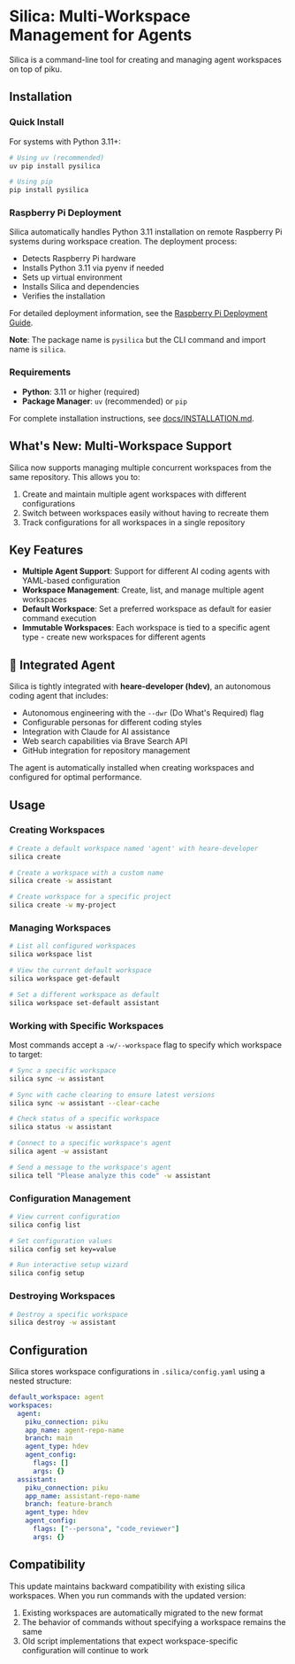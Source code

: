 # Silica: Multi-Workspace Management for Agents

Silica is a command-line tool for creating and managing agent workspaces on top of piku.

## Installation

### Quick Install

For systems with Python 3.11+:

```bash
# Using uv (recommended)
uv pip install pysilica

# Using pip
pip install pysilica
```

### Raspberry Pi Deployment

Silica automatically handles Python 3.11 installation on remote Raspberry Pi systems during workspace creation. The deployment process:

- Detects Raspberry Pi hardware
- Installs Python 3.11 via pyenv if needed
- Sets up virtual environment
- Installs Silica and dependencies
- Verifies the installation

For detailed deployment information, see the [Raspberry Pi Deployment Guide](docs/remote/RASPBERRY_PI_DEPLOYMENT.md).

**Note**: The package name is `pysilica` but the CLI command and import name is `silica`.

### Requirements

- **Python**: 3.11 or higher (required)
- **Package Manager**: `uv` (recommended) or `pip`

For complete installation instructions, see [docs/INSTALLATION.md](docs/remote/INSTALLATION.md).

## What's New: Multi-Workspace Support

Silica now supports managing multiple concurrent workspaces from the same repository. This allows you to:

1. Create and maintain multiple agent workspaces with different configurations
2. Switch between workspaces easily without having to recreate them
3. Track configurations for all workspaces in a single repository

## Key Features

- **Multiple Agent Support**: Support for different AI coding agents with YAML-based configuration
- **Workspace Management**: Create, list, and manage multiple agent workspaces
- **Default Workspace**: Set a preferred workspace as default for easier command execution
- **Immutable Workspaces**: Each workspace is tied to a specific agent type - create new workspaces for different agents

## 🤖 Integrated Agent

Silica is tightly integrated with **heare-developer (hdev)**, an autonomous coding agent that includes:

- Autonomous engineering with the `--dwr` (Do What's Required) flag
- Configurable personas for different coding styles  
- Integration with Claude for AI assistance
- Web search capabilities via Brave Search API
- GitHub integration for repository management

The agent is automatically installed when creating workspaces and configured for optimal performance.

## Usage

### Creating Workspaces

```bash
# Create a default workspace named 'agent' with heare-developer
silica create

# Create a workspace with a custom name
silica create -w assistant

# Create workspace for a specific project
silica create -w my-project
```

### Managing Workspaces

```bash
# List all configured workspaces
silica workspace list

# View the current default workspace
silica workspace get-default

# Set a different workspace as default
silica workspace set-default assistant
```

### Working with Specific Workspaces

Most commands accept a `-w/--workspace` flag to specify which workspace to target:

```bash
# Sync a specific workspace
silica sync -w assistant

# Sync with cache clearing to ensure latest versions
silica sync -w assistant --clear-cache

# Check status of a specific workspace
silica status -w assistant

# Connect to a specific workspace's agent
silica agent -w assistant

# Send a message to the workspace's agent
silica tell "Please analyze this code" -w assistant
```

### Configuration Management

```bash
# View current configuration
silica config list

# Set configuration values
silica config set key=value

# Run interactive setup wizard  
silica config setup
```

### Destroying Workspaces

```bash
# Destroy a specific workspace
silica destroy -w assistant
```

## Configuration

Silica stores workspace configurations in `.silica/config.yaml` using a nested structure:

```yaml
default_workspace: agent
workspaces:
  agent:
    piku_connection: piku
    app_name: agent-repo-name
    branch: main
    agent_type: hdev
    agent_config:
      flags: []
      args: {}
  assistant:
    piku_connection: piku
    app_name: assistant-repo-name
    branch: feature-branch
    agent_type: hdev
    agent_config:
      flags: ["--persona", "code_reviewer"]
      args: {}
```

## Compatibility

This update maintains backward compatibility with existing silica workspaces. When you run commands with the updated version:

1. Existing workspaces are automatically migrated to the new format
2. The behavior of commands without specifying a workspace remains the same
3. Old script implementations that expect workspace-specific configuration will continue to work